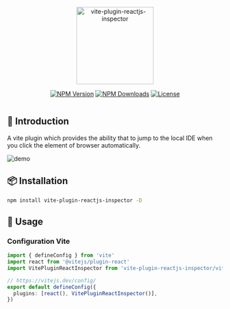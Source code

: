 
<p align="center">
<a href="https://www.npmjs.com/package/vite-plugin-reactjs-inspector"><img src="https://raw.githubusercontent.com/hunghg255/vite-plugin-reactjs-inspector/main/logo.svg" width="180" alt="vite-plugin-reactjs-inspector"></a>
</p>

<p align="center">
  <a href="https://www.npmjs.com/package/vite-plugin-reactjs-inspector" target="_blank" rel="noopener noreferrer"><img src="https://badgen.net/npm/v/vite-plugin-reactjs-inspector" alt="NPM Version" /></a>
  <a href="https://www.npmjs.com/package/vite-plugin-reactjs-inspector" target="_blank" rel="noopener noreferrer"><img src="https://badgen.net/npm/dt/vite-plugin-reactjs-inspector" alt="NPM Downloads" /></a>
  <a href="https://www.npmjs.com/package/vite-plugin-reactjs-inspector/blob/master/LICENSE" target="_blank" rel="noopener noreferrer"><img src="https://badgen.net/github/license/hunghg255/vite-plugin-reactjs-inspector" alt="License" /></a>
</p>

<p align="center">
<a href="https://stackblitz.com/edit/vitejs-vite-vqjpeq?file=src%2FApp.jsx"><img src="https://developer.stackblitz.com/img/open_in_stackblitz.svg" alt=""></a>
</p>

## 📖 Introduction

A vite plugin which provides the ability that to jump to the local IDE when you click the element of browser automatically.

![demo](https://raw.githubusercontent.com/hunghg255/vite-plugin-reactjs-inspector/main/public/demo.gif)

## 📦 Installation

```bash
npm install vite-plugin-reactjs-inspector -D
```

## 🦄 Usage

### Configuration Vite

```ts
import { defineConfig } from 'vite'
import react from '@vitejs/plugin-react'
import VitePluginReactInspector from 'vite-plugin-reactjs-inspector/vite'

// https://vitejs.dev/config/
export default defineConfig({
  plugins: [react(), VitePluginReactInspector()],
})
```
